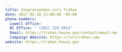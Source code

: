 ```yaml
---
title: Congresswoman Lori Trahan
date: 2017-02-20 21:08:00 -05:00
phone-numbers:
  Lowell Office: 
  DC Office: " (202) 225-3411"
  Email: https://trahan.house.gov/contact/email-me
  Campaign Website: https://loritrahan.com
website: https://trahan.house.gov
---
```


